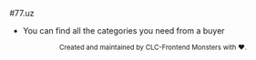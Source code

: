#77.uz

- You can find all the categories you need from a buyer
  <img src="../../assets/img/77-uz.png" alt="">

<div align="center">
  <small>Created and maintained by CLC-Frontend Monsters with ❤️.</small>
</div>

